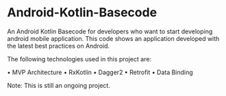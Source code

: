 # Android-Kotlin-Basecode
An Android Kotlin Basecode for developers who want to start developing android mobile application. This code shows an application developed with the latest best practices on Android.

The following technologies used in this project are:

• MVP Architecture
• RxKotlin
• Dagger2
• Retrofit
• Data Binding

Note: This is still an ongoing project.
